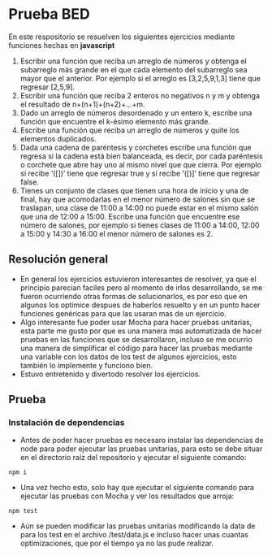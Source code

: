 # Prueba BED

En este respositorio se resuelven los siguientes ejercicios mediante funciones hechas en **javascript**

1. Escribir una función que reciba un arreglo de números y obtenga el subarreglo más
grande en el que cada elemento del subarreglo sea mayor que el anterior. Por ejemplo si
el arreglo es [3,2,5,9,1,3] tiene que regresar [2,5,9].
2. Escribir una función que reciba 2 enteros no negativos n y m y obtenga el resultado de
n+(n+1)+(n+2)+...+m.
3. Dado un arreglo de números desordenado y un entero k, escribe una función que
encuentre el k-ésimo elemento más grande.
4. Escribe una función que reciba un arreglo de números y quite los elementos duplicados.
5. Dada una cadena de paréntesis y corchetes escribe una función que regresa si la
cadena está bien balanceada, es decir, por cada paréntesis o corchete que abre hay uno
al mismo nivel que que cierra. Por ejemplo si recibe ‘([])’ tiene que regresar true y si
recibe ‘([)]’ tiene que regresar false.
6. Tienes un conjunto de clases que tienen una hora de inicio y una de final, hay que
acomodarlas en el menor número de salones sin que se traslapan, una clase de 11:00 a
14:00 no puede estar en el mismo salón que una de 12:00 a 15:00. Escribe una función
que encuentre ese número de salones, por ejemplo si tienes clases de 11:00 a 14:00,
12:00 a 15:00 y 14:30 a 16:00 el menor número de salones es 2.


## Resolución general
- En general los ejercicios estuvieron interesantes de resolver, ya que el principio parecian faciles
pero al momento de irlos desarrollando, se me fueron ocurriendo otras formas de solucionarlos,
es por eso que en algunos los optimice despues de haberlos resuelto y en un punto hacer funciones 
genéricas para que las usaran mas de un ejercicio.
- Algo interesante fue poder usar Mocha para hacer pruebas unitarias, esta parte me gusto por que 
es una manera mas automatizada de hacer pruebas en las funciones que se desarrollaron, incluso 
se me ocurrio una manera de simplificar el código para hacer las pruebas mediante una variable 
con los datos de los test de algunos ejercicios, esto también lo implemente  y funciono bien.
- Estuvo entretenido y divertodo resolver los ejercicios.


## Prueba

### Instalación de dependencias
 - Antes de poder hacer pruebas es necesaro instalar las dependencias de node para poder 
 ejecutar las pruebas unitarias, para esto se debe situar en el directorio raíz del 
 repositorio y ejecutar el siguiente comando:
 ```
 npm i
 ```
 - Una vez hecho esto, solo hay que ejecutar el siguiente comando para ejecutar las pruebas 
 con Mocha y ver los resultados que arroja:
 ```
 npm test
 ```

 - Aún se pueden modificar las pruebas unitarias modificando la data de para los test en el
 archivo /test/data.js e incluso hacer unas cuantas optimizaciones, que por el tiempo ya 
 no las pude realizar.